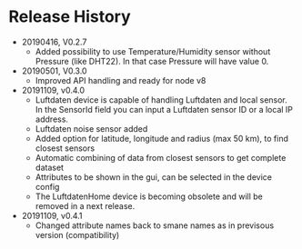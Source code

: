 # Release History

* 20190416, V0.2.7
  * Added possibility to use Temperature/Humidity sensor without Pressure (like DHT22). In that case Pressure will have value 0.
* 20190501, V0.3.0
  * Improved API handling and ready for node v8
* 20191109, v0.4.0
  * Luftdaten device is capable of handling Luftdaten and local sensor. In the SensorId field you can input a Luftdaten sensor ID or a local IP address.
  * Luftdaten noise sensor added
  * Added option for latitude, longitude and radius (max 50 km), to find closest sensors
  * Automatic combining of data from closest sensors to get complete dataset
  * Attributes to be shown in the gui, can be selected in the device config
  * The LuftdatenHome device is becoming obsolete and will be removed in a next release.
* 20191109, v0.4.1
  * Changed attribute names back to smane names as in previsous version (compatibility)
